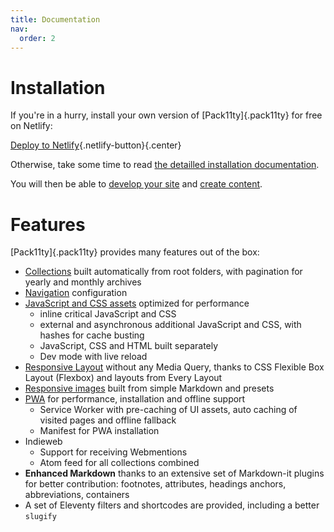 ```yaml
---
title: Documentation
nav:
  order: 2
---
```


# Installation

If you're in a hurry, install your own version of [Pack11ty]{.pack11ty} for free on Netlify:

[Deploy to Netlify](https://app.netlify.com/start/deploy?repository=https://github.com/nhoizey/pack11ty&stack=cms){.netlify-button}{.center}

Otherwise, take some time to read [the detailled installation documentation](installation/).

You will then be able to [develop your site](development/) and [create content](content/).

# Features

[Pack11ty]{.pack11ty} provides many features out of the box:

- [Collections](collections/) built automatically from root folders, with pagination for yearly and monthly archives
- [Navigation](navigation/) configuration
- [JavaScript and CSS assets](assets/) optimized for performance
  - inline critical JavaScript and CSS
  - external and asynchronous additional JavaScript and CSS, with hashes for cache busting
  - JavaScript, CSS and HTML built separately
  - Dev mode with live reload
- [Responsive Layout](layout/) without any Media Query, thanks to CSS Flexible Box Layout (Flexbox) and layouts from Every Layout
- [Responsive images](responsive-images/) built from simple Markdown and presets
- [PWA](pwa/) for performance, installation and offline support
  - Service Worker with pre-caching of UI assets, auto caching of visited pages and offline fallback
  - Manifest for PWA installation
- Indieweb
  - Support for receiving Webmentions
  - Atom feed for all collections combined
- **Enhanced Markdown** thanks to an extensive set of Markdown-it plugins for better contribution: footnotes, attributes, headings anchors, abbreviations, containers
- A set of Eleventy filters and shortcodes are provided, including a better `slugify`
